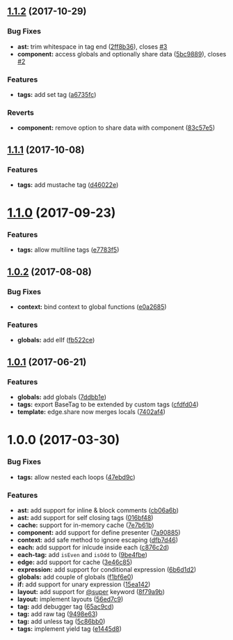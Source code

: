 <a name="1.1.2"></a>
## [1.1.2](https://github.com/poppinss/edge/compare/v1.1.1...v1.1.2) (2017-10-29)


### Bug Fixes

* **ast:** trim whitespace in tag end ([2ff8b36](https://github.com/poppinss/edge/commit/2ff8b36)), closes [#3](https://github.com/poppinss/edge/issues/3)
* **component:** access globals and optionally share data ([5bc9889](https://github.com/poppinss/edge/commit/5bc9889)), closes [#2](https://github.com/poppinss/edge/issues/2)


### Features

* **tags:** add set tag ([a6735fc](https://github.com/poppinss/edge/commit/a6735fc))


### Reverts

* **component:** remove option to share data with component ([83c57e5](https://github.com/poppinss/edge/commit/83c57e5))



<a name="1.1.1"></a>
## [1.1.1](https://github.com/poppinss/edge/compare/v1.1.0...v1.1.1) (2017-10-08)


### Features

* **tags:** add mustache tag ([d46022e](https://github.com/poppinss/edge/commit/d46022e))



<a name="1.1.0"></a>
# [1.1.0](https://github.com/poppinss/edge/compare/v1.0.2...v1.1.0) (2017-09-23)


### Features

* **tags:** allow multiline tags ([e7783f5](https://github.com/poppinss/edge/commit/e7783f5))



<a name="1.0.2"></a>
## [1.0.2](https://github.com/poppinss/edge/compare/v1.0.1...v1.0.2) (2017-08-08)


### Bug Fixes

* **context:** bind context to global functions ([e0a2685](https://github.com/poppinss/edge/commit/e0a2685))


### Features

* **globals:** add elIf ([fb522ce](https://github.com/poppinss/edge/commit/fb522ce))



<a name="1.0.1"></a>
## [1.0.1](https://github.com/poppinss/edge/compare/v1.0.0...v1.0.1) (2017-06-21)


### Features

* **globals:** add globals ([7ddbb1e](https://github.com/poppinss/edge/commit/7ddbb1e))
* **tags:** export BaseTag to be extended by custom tags ([cfdfd04](https://github.com/poppinss/edge/commit/cfdfd04))
* **template:** edge.share now merges locals ([7402af4](https://github.com/poppinss/edge/commit/7402af4))



<a name="1.0.0"></a>
# 1.0.0 (2017-03-30)


### Bug Fixes

* **tags:** allow nested each loops ([47ebd9c](https://github.com/poppinss/edge/commit/47ebd9c))


### Features

* **ast:** add support for inline & block comments ([cb06a6b](https://github.com/poppinss/edge/commit/cb06a6b))
* **ast:** add support for self closing tags ([016bf48](https://github.com/poppinss/edge/commit/016bf48))
* **cache:** support for in-memory cache ([7e7b61b](https://github.com/poppinss/edge/commit/7e7b61b))
* **component:** add support for define presenter ([7a90885](https://github.com/poppinss/edge/commit/7a90885))
* **context:** add safe method to ignore escaping ([dfb7d46](https://github.com/poppinss/edge/commit/dfb7d46))
* **each:** add support for inlcude inside each ([c876c2d](https://github.com/poppinss/edge/commit/c876c2d))
* **each-tag:** add `isEven` and `isOdd` to ([9be4fbe](https://github.com/poppinss/edge/commit/9be4fbe))
* **edge:** add support for cache ([3e46c85](https://github.com/poppinss/edge/commit/3e46c85))
* **expression:** add support for conditional expression ([6b6d1d2](https://github.com/poppinss/edge/commit/6b6d1d2))
* **globals:** add couple of globals ([f1bf6e0](https://github.com/poppinss/edge/commit/f1bf6e0))
* **if:** add support for unary expression ([15ea142](https://github.com/poppinss/edge/commit/15ea142))
* **layout:** add support for [@super](https://github.com/super) keyword ([8f79a9b](https://github.com/poppinss/edge/commit/8f79a9b))
* **layout:** implement layouts ([56ed7c9](https://github.com/poppinss/edge/commit/56ed7c9))
* **tag:** add debugger tag ([65ac9cd](https://github.com/poppinss/edge/commit/65ac9cd))
* **tag:** add raw tag ([9498e63](https://github.com/poppinss/edge/commit/9498e63))
* **tag:** add unless tag ([5c86bb0](https://github.com/poppinss/edge/commit/5c86bb0))
* **tags:** implement yield tag ([e1445d8](https://github.com/poppinss/edge/commit/e1445d8))



